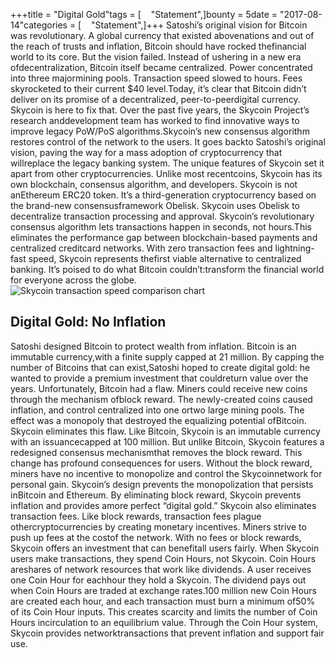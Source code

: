 +++title = "Digital Gold"tags = [    "Statement",]bounty = 5date = "2017-08-14"categories = [    "Statement",]+++
Satoshi’s original vision for Bitcoin was revolutionary. A global currency that existed abovenations and out of the reach of trusts and inflation, Bitcoin should have rocked thefinancial world to its core. But the vision failed. Instead of ushering in a new era ofdecentralization, Bitcoin itself became centralized. Power concentrated into three majormining pools. Transaction speed slowed to hours. Fees skyrocketed to their current $40 level.Today, it’s clear that Bitcoin didn’t deliver on its promise of a decentralized, peer-to-peerdigital currency.
Skycoin is here to fix that. Over the past five years, the Skycoin Project’s research anddevelopment team has worked to find innovative ways to improve legacy PoW/PoS algorithms.Skycoin’s new consensus algorithm restores control of the network to the users. It goes backto Satoshi’s original vision, paving the way for a mass adoption of cryptocurrency that willreplace the legacy banking system.
The unique features of Skycoin set it apart from other cryptocurrencies. Unlike most recentcoins, Skycoin has its own blockchain, consensus algorithm, and developers. Skycoin is not anEthereum ERC20 token. It’s a third-generation cryptocurrency based on the brand-new consensusframework Obelisk. Skycoin uses Obelisk to decentralize transaction processing and approval.
Skycoin’s revolutionary consensus algorithm lets transactions happen in seconds, not hours.This eliminates the performance gap between blockchain-based payments and centralized creditcard networks. With zero transaction fees and lightning-fast speed, Skycoin represents thefirst viable alternative to centralized banking. It’s poised to do what Bitcoin couldn’t:transform the financial world for everyone across the globe.
![Skycoin transaction speed comparison chart](https://i.imgur.com/i0KNIIr.jpg)
## Digital Gold: No Inflation
Satoshi designed Bitcoin to protect wealth from inflation. Bitcoin is an immutable currency,with a finite supply capped at 21 million. By capping the number of Bitcoins that can exist,Satoshi hoped to create digital gold: he wanted to provide a premium investment that couldreturn value over the years.
Unfortunately, Bitcoin had a flaw. Miners could receive new coins through the mechanism ofblock reward. The newly-created coins caused inflation, and control centralized into one ortwo large mining pools. The effect was a monopoly that destroyed the equalizing potential ofBitcoin.
Skycoin eliminates this flaw. Like Bitcoin, Skycoin is an immutable currency with an issuancecapped at 100 million. But unlike Bitcoin, Skycoin features a redesigned consensus mechanismthat removes the block reward. This change has profound consequences for users.
Without the block reward, miners have no incentive to monopolize and control the Skycoinnetwork for personal gain. Skycoin’s design prevents the monopolization that persists inBitcoin and Ethereum. By eliminating block reward, Skycoin prevents inflation and provides amore perfect “digital gold.”
Skycoin also eliminates transaction fees. Like block rewards, transaction fees plague othercryptocurrencies by creating monetary incentives. Miners strive to push up fees at the costof the network. With no fees or block rewards, Skycoin offers an investment that can benefitall users fairly.
When Skycoin users make transactions, they spend Coin Hours, not Skycoin. Coin Hours areshares of network resources that work like dividends. A user receives one Coin Hour for eachhour they hold a Skycoin. The dividend pays out when Coin Hours are traded at exchange rates.100 million new Coin Hours are created each hour, and each transaction must burn a minimum of50% of its Coin Hour inputs. This creates scarcity and limits the number of Coin Hours incirculation to an equilibrium value. Through the Coin Hour system, Skycoin provides networktransactions that prevent inflation and support fair use.
